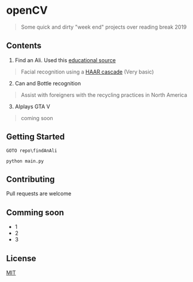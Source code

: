 # openCV
> Some quick and dirty "week end" projects over reading break 2019

## Contents

1. Find an Ali. Used this [educational source](https://pythonprogramming.net/haar-cascade-face-eye-detection-python-opencv-tutorial/?completed=/mog-background-reduction-python-opencv-tutorial/)
> Facial recognition using a [HAAR cascade](https://en.wikipedia.org/wiki/Haar-like_feature) (Very basic)

2. Can and Bottle recognition
> Assist with foreigners with the recycling practices in North America

3. AIplays GTA V
> coming soon


## Getting Started
```
GOTO repo\findAnAli

python main.py
```








## Contributing
Pull requests are welcome

## Comming soon
+ 1
+ 2
+ 3

## License
[MIT](https://choosealicense.com/licenses/mit/)
